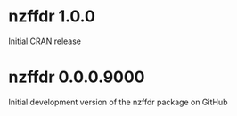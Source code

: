 # nzffdr 1.0.0
Initial CRAN release


# nzffdr 0.0.0.9000
Initial development version of the nzffdr package on GitHub

